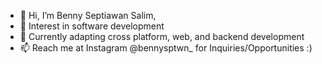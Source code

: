 - 👋 Hi, I’m Benny Septiawan Salim,
- 👀 Interest in software development
- 🌱 Currently adapting cross platform, web, and backend development
- 📫 Reach me at Instagram @bennysptwn_ for Inquiries/Opportunities :)

<!---
bennysalim/bennysalim is a ✨ special ✨ repository because its `README.md` (this file) appears on your GitHub profile.
You can click the Preview link to take a look at your changes.
--->
